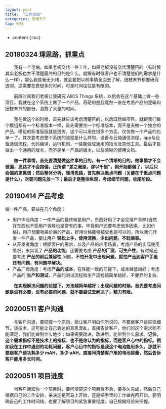 ```yaml
---
layout: post
title:  "工作总结"
categories: 思绪万千
tag: 经验 
---
```


* content
{:toc}


## 20190324 理思路，抓重点

<p style="text-indent:2em">我有一个毛病，如果老板交代一件工作，如果老板没有交代清楚目的（有时候其实老板也并不清楚最终的目的是什么，就跟有时候客户也不清楚他们的需求是什么一样），那么我就毫无头绪，就会要把以前事情全面去了解，细枝末节都要研究透彻，这需要花费很多的时间，可是时间往往是有限的。</p>
<p style="text-indent:2em">前段时间我们老板让我研究 AliOS Things 系统，以后会在这个基础上做一些项目，我就在这个系统上做了一个产品，奇葩的是我竟然一直在考虑产品的逻辑和细枝末节的部分，浪费了大量的时间。</p>
<p style="text-indent:2em">我在做这个的时候，首先就应该考虑清楚目的，以后既然做项目，就跟我们每个模组都有一个标准版本一样，首先需要坐一个标准版本，而不是去做一个独立的产品，模组的标准版版就是透传，这个可以用在很多个方面，仅仅做一个产品的也单一了。其次要考虑整个系统的流程是什么样的，设备与云端通信流程，app与设备通信流程，代码编译，运行机制，一些能做成通用的指令及其他工具。最后才是做出一个通用的版本，而不是单一产品的版本，以及清晰的使用文档。</p>
<p style="text-indent:2em"><b>做一件事情，首先要清楚做这件事的目的，有一个清晰的目的，做事情才不会做偏，思路才不会跑偏，正所谓 “差之毫厘，谬以千里”，刚开始都偏了，以后只会偏的更离谱；然后整体分析，理清思路，首先解决重点问题（关键在于重点问题是什么），次要问题先放一下；最后才是整体纵观，考虑细节问题，收尾阶段。</b></p>


## 20190414 产品考虑

做一件产品，要站在几个角度：

- 用户体验角度：一件产品的最终端是用户，东西好用了才会受用户青睐(当然好东西也不受用户青睐也是常有的事，毕竟用户还要考虑很多因素，比如价格)，用户想要物美价廉的产品，好用价格能够接受也是可以的，所以我们开发一件产品，要让用户 <b>轻松上手，使用流畅，少出问题，不耽搁事。</b>
- 从开发者角度：根据客户的需求，以及产品的应用场景，考虑产品的实际使用情况，来实现了 **产品的功能**，还需要考虑 **产品的厂测**，**可生产性**。有时候还要考虑 **产品的前后兼容性** 问题。**不怕开发中出现问题，就怕产品到客户手里还有问题，有问题早解决。**
- 产品厂商角度：考虑**产品的成本**，在性能一致的前提下，成本越低越好；考虑产品的 **生产和测试**，产品的测试流程和生产流程越简单越好，不要弄的复杂。

<p style="text-indent:2em"><b>在实现解决问题的前提下，方法越简单越好；出现问题的时候，首先要考虑问题是否有必要，没有必要的问题，就不要尝试去解决了，精力有限。</b></p>

## 20200511 客户沟通

<p style="text-indent:2em">与客户沟通，要把握一个原则，能让客户明白你所说的，不要跟客户谈实现细节，谈技术，这可能让自己表达的意思混乱，直接告诉客户，他们的这个需求能不能满足，我们能做到什么地步；如果需要改进，改进后，能带到什么需求。<b>记住，这个需求指标不是技术上的指标，也不是你认为的指标，而是客户心中的指标。例如我在工作中遇到的功耗问题，客户心目中的指标是我这个电池能用多久，那就不要跟客户谈功耗多少 mAH，多少 uAH，直接问清楚客户用的电池容量，然后告诉客户能用多长时间。</b></p>

## 20200511 项目进度

<p style="text-indent:2em">当客户通知你一个项目时，要问清楚这个项目急不急，要多久完成，然后自己根据自己的工作安排，来决定是否马上开始，还是把手里的工作做完再开始。要明确自己的工作时间线，也要了解项目的紧急重要程度，自己根据经验来把握。</p>